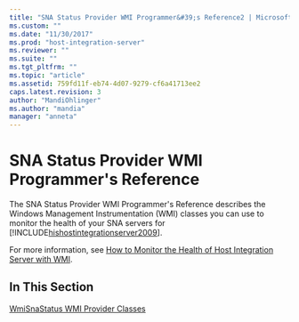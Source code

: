 ```yaml
---
title: "SNA Status Provider WMI Programmer&#39;s Reference2 | Microsoft Docs"
ms.custom: ""
ms.date: "11/30/2017"
ms.prod: "host-integration-server"
ms.reviewer: ""
ms.suite: ""
ms.tgt_pltfrm: ""
ms.topic: "article"
ms.assetid: 759fd11f-eb74-4d07-9279-cf6a41713ee2
caps.latest.revision: 3
author: "MandiOhlinger"
ms.author: "mandia"
manager: "anneta"
---
```

# SNA Status Provider WMI Programmer&#39;s Reference
The SNA Status Provider WMI Programmer's Reference describes the Windows Management Instrumentation (WMI) classes you can use to monitor the health of your SNA servers for [!INCLUDE[hishostintegrationserver2009](../includes/hishostintegrationserver2009-md.md)].  
  
 For more information, see [How to Monitor the Health of Host Integration Server with WMI](../core/how-to-monitor-the-health-of-host-integration-server-with-wmi2.md).  
  
## In This Section  
 [WmiSnaStatus WMI Provider Classes](../core/wmisnastatus-wmi-provider-classes1.md)